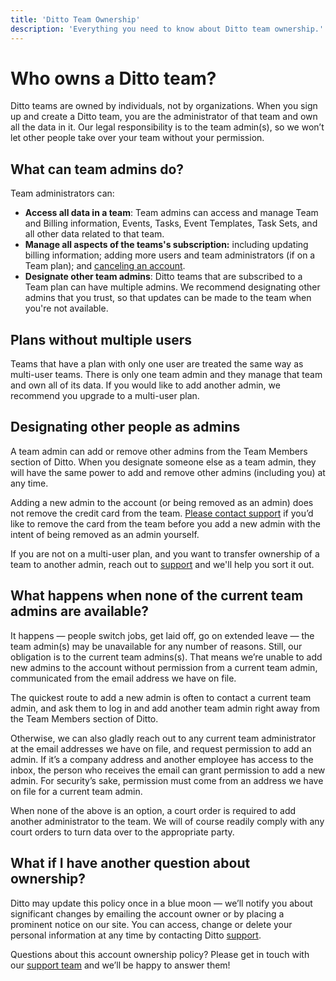 ```yaml
---
title: 'Ditto Team Ownership'
description: 'Everything you need to know about Ditto team ownership.'
---
```


[home]: /
[support-email]: mailto:support@ditto.events

# Who owns a Ditto team?

Ditto teams are owned by individuals, not by organizations. When you sign up and create a Ditto team, you are the administrator of that team and own all the data in it. Our legal responsibility is to the team admin(s), so we won’t let other people take over your team without your permission.

## What can team admins do?

Team administrators can:

- **Access all data in a team**: Team admins can access and manage Team and Billing information, Events, Tasks, Event Templates, Task Sets, and all other data related to that team.
- **Manage all aspects of the teams's subscription:** including updating billing information; adding more users and team administrators (if on a Team plan); and [canceling an account](mail_to:support@ditto.support). 
- **Designate other team admins**: Ditto teams that are subscribed to a Team plan can have multiple admins. We recommend designating other admins that you trust, so that updates can be made to the team when you're not available.

## Plans without multiple users

Teams that have a plan with only one user are treated the same way as multi-user teams. There is only one team admin and they manage that team and own all of its data. If you would like to add another admin, we recommend you upgrade to a multi-user plan.

## Designating other people as admins

A team admin can add or remove other admins from the Team Members section of Ditto. When you designate someone else as a team admin, they will have the same power to add and remove other admins (including you) at any time.

Adding a new admin to the account (or being removed as an admin) does not remove the credit card from the team. [Please contact support](mail_to:support@ditto.events) if you’d like to remove the card from the team before you add a new admin with the intent of being removed as an admin yourself.

If you are not on a multi-user plan, and you want to transfer ownership of a team to another admin, reach out to [support](mail_to:support@ditto.events) and we'll help you sort it out.

## What happens when none of the current team admins are available?

It happens — people switch jobs, get laid off, go on extended leave — the team admin(s) may be unavailable for any number of reasons. Still, our obligation is to the current team admins(s). That means we’re unable to add new admins to the account without permission from a current team admin, communicated from the email address we have on file.

The quickest route to add a new admin is often to contact a current team admin, and ask them to log in and add another team admin right away from the Team Members section of Ditto.

Otherwise, we can also gladly reach out to any current team administrator at the email addresses we have on file, and request permission to add an admin. If it’s a company address and another employee has access to the inbox, the person who receives the email can grant permission to add a new admin. For security’s sake, permission must come from an address we have on file for a current team admin.

When none of the above is an option, a court order is required to add another administrator to the team. We will of course readily comply with any court orders to turn data over to the appropriate party.

## What if I have another question about ownership?

Ditto may update this policy once in a blue moon — we’ll notify you about significant changes by emailing the account owner or by placing a prominent notice on our site. You can access, change or delete your personal information at any time by contacting Ditto [support][support-email].

Questions about this account ownership policy? Please get in touch with our [support team][support-email] and we’ll be happy to answer them!
